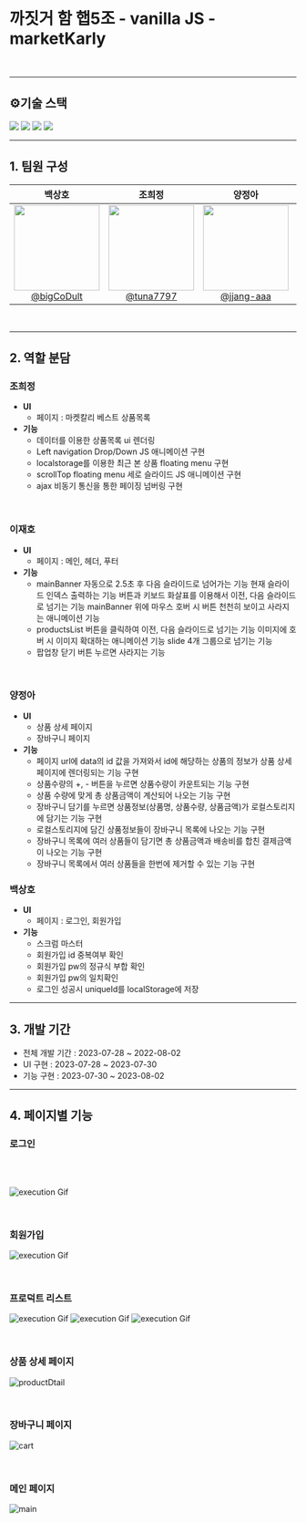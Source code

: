 # 까짓거 함 햅5조 - vanilla JS - marketKarly

<br>

---

## ⚙️기술 스택
<img src="https://img.shields.io/badge/html5-E34F26?style=for-the-badge&logo=html5&logoColor=white"> 
<img src="https://img.shields.io/badge/css-1572B6?style=for-the-badge&logo=css3&logoColor=white">
<img src="https://img.shields.io/badge/tailwindcss-%2306B6D4?style=for-the-badge&logo=tailwindcss&logoColor=white">
<img src="https://img.shields.io/badge/javascript-%23F7DF1E?style=for-the-badge&logo=javascript&logoColor=white">


---


## 1. 팀원 구성

<div align="center">

|                                                     **백상호**                                                     |                                                    **조희정**                                                    |                                                     **양정아**                                                      |                                                  **이재호**                                                   |
| :----------------------------------------------------------------------------------------------------------------: | :--------------------------------------------------------------------------------------------------------------: | :-----------------------------------------------------------------------------------------------------------------: | :-----------------------------------------------------------------------------------------------------------: |
| [<img src="./client/assets/Penguin/Skipper.jpg" height=150 width=150> <br/> @bigCoDult](https://github.com/bigCoDult) | [<img src="./client/assets/Penguin/private.jpg" height=150 width=150> <br/> @tuna7797](https://github.com/tuna7797) | [<img src="./client/assets/Penguin/Kowalski.jpg" height=150 width=150> <br/> @jjang-aaa](https://github.com/jjang-aaa) | [<img src="./client/assets/Penguin/rico.jpg" height=150 width=150> <br/> @ewsn0825](https://github.com/ewsn0825) |

</div>

<br>

---

## 2. 역할 분담

### 조희정

- **UI**
  - 페이지 : 마켓칼리 베스트 상품목록
- **기능**
  - 데이터를 이용한 상품목록 ui 렌더링
  - Left navigation Drop/Down JS 애니메이션 구현
  - localstorage를 이용한 최근 본 상품 floating menu 구현
  - scrollTop floating menu 세로 슬라이드 JS 애니메이션 구현
  - ajax 비동기 통신을 통한 페이징 넘버링 구현

<br>
    
### 이재호

- **UI**
  - 페이지 : 메인, 헤더, 푸터
- **기능**
  - mainBanner
    자동으로 2.5초 후 다음 슬라이드로 넘어가는 기능
    현재 슬라이드 인덱스 출력하는 기능
    버튼과 키보드 화살표를 이용해서 이전, 다음 슬라이드로 넘기는 기능
    mainBanner 위에 마우스 호버 시 버튼 천천히 보이고 사라지는 애니메이션 기능
  - productsList
    버튼을 클릭하여 이전, 다음 슬라이드로 넘기는 기능
    이미지에 호버 시 이미지 확대하는 애니메이션 기능
    slide 4개 그룹으로 넘기는 기능
  - 팝업창
    닫기 버튼 누르면 사라지는 기능

<br>

### 양정아

- **UI**
  - 상품 상세 페이지
  - 장바구니 페이지
- **기능**
  - 페이지 url에 data의 id 값을 가져와서 id에 해당하는 상품의 정보가 상품 상세 페이지에 렌더링되는 기능 구현
  - 상품수량의 +, - 버튼을 누르면 상품수량이 카운트되는 기능 구현
  - 상품 수량에 맞게 총 상품금액이 계산되어 나오는 기능 구현
  - 장바구니 담기를 누르면 상품정보(상품명, 상품수량, 상품금액)가 로컬스토리지에 담기는 기능 구현
  - 로컬스토리지에 담긴 상품정보들이 장바구니 목록에 나오는 기능 구현
  - 장바구니 목록에 여러 상품들이 담기면 총 상품금액과 배송비를 합친 결제금액이 나오는 기능 구현
  - 장바구니 목록에서 여러 상품들을 한번에 제거할 수 있는 기능 구현
    <br>

### 백상호

- **UI**
  - 페이지 : 로그인, 회원가입
- **기능**
  - 스크럼 마스터
  - 회원가입 id 중복여부 확인
  - 회원가입 pw의 정규식 부합 확인
  - 회원가입 pw의 일치확인
  - 로그인 성공시 uniqueId를 localStorage에 저장


---

## 3. 개발 기간

- 전체 개발 기간 : 2023-07-28 ~ 2022-08-02
- UI 구현 : 2023-07-28 ~ 2023-07-30
- 기능 구현 : 2023-07-30 ~ 2023-08-02

---

## 4. 페이지별 기능

### 로그인

<br>
<br>

![execution Gif](./client/assets/images/executionGif/login.gif)

<br>

### 회원가입

![execution Gif](./client/assets/images/executionGif/register.gif)

<br>

### 프로덕트 리스트

![execution Gif](./client/assets/images/executionGif/nav.gif)
![execution Gif](./client/assets/images/executionGif/paging.gif)
![execution Gif](./client/assets/images/executionGif/floating_menu.gif)

<br>

### 상품 상세 페이지

![productDtail](https://github.com/FE-6-vanilla-JS-5/vanillaJS__marketKarly/assets/131199065/793a9810-bb1d-4f59-9b3e-9428a9bc8f99)

<br>

### 장바구니 페이지

![cart](https://github.com/FE-6-vanilla-JS-5/vanillaJS__marketKarly/assets/131199065/bf2c9e2e-0577-49bc-a6fc-7ff9c9fc068c)

<br>

### 메인 페이지

![main](./client/assets/Penguin/main.gif)
